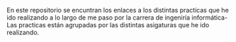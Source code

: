 En este repositorio se encuntran los enlaces a los distintas practicas que  he ido realizando a lo largo de me paso por la carrera de ingeniría informática-
Las practicas están agrupadas por las distintas asigaturas que he ido realizando.
